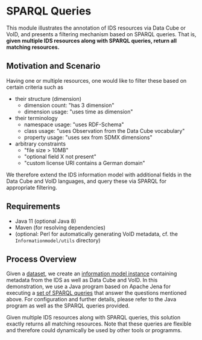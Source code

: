 # SPARQL Queries
This module illustrates the annotation of IDS resources via Data Cube or VoID, and presents a filtering mechanism based on SPARQL queries.
That is, __given multiple IDS resources along with SPARQL queries, return all matching resources.__ 

## Motivation and Scenario
Having one or multiple resources, one would like to filter these based on certain criteria such as
- their structure (dimension)
  - dimension count: "has 3 dimension"
  - dimension usage: "uses time as dimension"
- their terminology
  - namespace usage: "uses RDF-Schema"
  - class usage: "uses Observation from the Data Cube vocabulary"
  - property usage: "uses sex from SDMX dimensions"
- arbitrary constraints
  - "file size > 10MB"
  - "optional field X not present"
  - "custom license URI contains a German domain"

We therefore extend the IDS information model with additional fields in the Data Cube and VoID languages, and query these via SPARQL for appropriate filtering.

## Requirements
- Java 11 (optional Java 8)
- Maven (for resolving dependencies)
- (optional: Perl for automatically generating VoID metadata, cf. the `Informationmodel/utils` directory)

## Process Overview
Given a [dataset](/SparqlQueries/src/main/resources/0a_LIFE_EXPECTANCY_DATA.xlsx), we create an [information model instance](/SparqlQueries/src/main/resources/1_LIFE_EXPECTANCY_RESOURCE.ttl) containing metadata from the IDS as well as Data Cube and VoID.
In this demonstration, we use a Java program based on Apache Jena for executing a [set of SPARQL queries](SparqlQueries\src\main\resources) that answer the questions mentioned above.
For configuration and further details, please refer to the Java program as well as the SPARQL queries provided.

Given multiple IDS resources along with SPARQL queries, this solution exactly returns all matching resources.
Note that these queries are flexible and therefore could dynamically be used by other tools or programms. 
